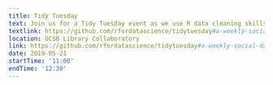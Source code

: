 ```yaml
---
title: Tidy Tuesday
text: Join us for a Tidy Tuesday event as we use R data cleaning skills to explore a new dataset!
textlink: https://github.com/rfordatascience/tidytuesday#a-weekly-social-data-project-in-r
location: UCSB Library Collaboratory
link: https://github.com/rfordatascience/tidytuesday#a-weekly-social-data-project-in-r
date: 2019-05-21
startTime: '11:00'
endTime: '12:30'
---
```

